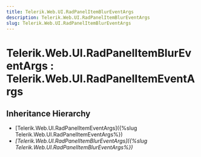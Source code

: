 ```yaml
---
title: Telerik.Web.UI.RadPanelItemBlurEventArgs
description: Telerik.Web.UI.RadPanelItemBlurEventArgs
slug: Telerik.Web.UI.RadPanelItemBlurEventArgs
---
```


# Telerik.Web.UI.RadPanelItemBlurEventArgs : Telerik.Web.UI.RadPanelItemEventArgs

## Inheritance Hierarchy

* [Telerik.Web.UI.RadPanelItemEventArgs]({%slug Telerik.Web.UI.RadPanelItemEventArgs%})
* *[Telerik.Web.UI.RadPanelItemBlurEventArgs]({%slug Telerik.Web.UI.RadPanelItemBlurEventArgs%})*

